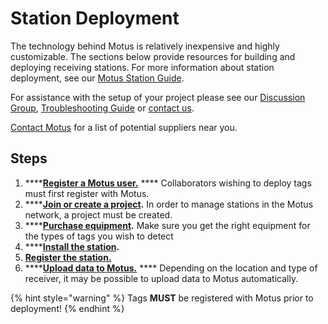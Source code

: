 # Station Deployment

The technology behind Motus is relatively inexpensive and highly customizable. The sections below provide resources for building and deploying receiving stations. For more information about station deployment, see our [Motus Station Guide](broken-reference).

For assistance with the setup of your project please see our [Discussion Group](https://motus.org/discussion), [Troubleshooting Guide](https://motus.org/troubleshooting) or [contact us](https://motus.org/contact).

[Contact Motus](https://motus.org/contact) for a list of potential suppliers near you.

## Steps

1. ****[**Register a Motus user.**](../../project-management/introduction.md#creating-an-account) **** Collaborators wishing to deploy tags must first register with Motus.
2. ****[**Join or create a project**](../../project-management/introduction.md)**.** In order to manage stations in the Motus network, a project must be created.
3. ****[**Purchase equipment**](../../stations/station-equipment/)**.** Make sure you get the right equipment for the types of tags you wish to detect
4. ****[**Install the station**](../../stations/station-installation.md)**.**&#x20;
5. ****[**Register the station.** ](../../project-management/station-management.md)****
6. ****[**Upload data to Motus.**](../../stations/downloading-data.md) **** Depending on the location and type of receiver, it may be possible to upload data to Motus automatically.&#x20;

{% hint style="warning" %}
Tags **MUST** be registered with Motus prior to deployment!
{% endhint %}

